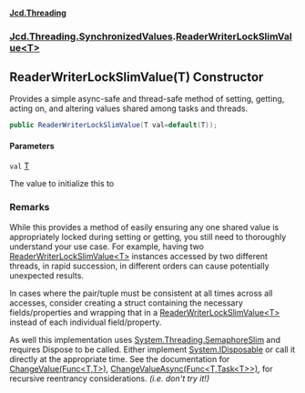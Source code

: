 #### [Jcd.Threading](index.md 'index')
### [Jcd.Threading.SynchronizedValues](Jcd.Threading.SynchronizedValues.md 'Jcd.Threading.SynchronizedValues').[ReaderWriterLockSlimValue&lt;T&gt;](ReaderWriterLockSlimValue_T_.md 'Jcd.Threading.SynchronizedValues.ReaderWriterLockSlimValue<T>')

## ReaderWriterLockSlimValue(T) Constructor

Provides a simple async-safe and thread-safe method of setting, getting, acting on,
and altering values shared among tasks and threads.

```csharp
public ReaderWriterLockSlimValue(T val=default(T));
```
#### Parameters

<a name='Jcd.Threading.SynchronizedValues.ReaderWriterLockSlimValue_T_.ReaderWriterLockSlimValue(T).val'></a>

`val` [T](ReaderWriterLockSlimValue_T_.md#Jcd.Threading.SynchronizedValues.ReaderWriterLockSlimValue_T_.T 'Jcd.Threading.SynchronizedValues.ReaderWriterLockSlimValue<T>.T')

The value to initialize this to

### Remarks

While this provides a method of easily ensuring any one shared value is appropriately
locked during setting or getting, you still need to thoroughly understand your
use case. For example, having two [ReaderWriterLockSlimValue&lt;T&gt;](ReaderWriterLockSlimValue_T_.md 'Jcd.Threading.SynchronizedValues.ReaderWriterLockSlimValue<T>') instances accessed
by two different threads, in rapid succession, in different orders can cause
potentially unexpected results.

In cases where the pair/tuple must be consistent at all times across all accesses,
consider creating a struct containing the necessary fields/properties and wrapping
that in a [ReaderWriterLockSlimValue&lt;T&gt;](ReaderWriterLockSlimValue_T_.md 'Jcd.Threading.SynchronizedValues.ReaderWriterLockSlimValue<T>') instead of each individual field/property.

As well this implementation uses [System.Threading.SemaphoreSlim](https://docs.microsoft.com/en-us/dotnet/api/System.Threading.SemaphoreSlim 'System.Threading.SemaphoreSlim') and requires Dispose to be
called. Either implement [System.IDisposable](https://docs.microsoft.com/en-us/dotnet/api/System.IDisposable 'System.IDisposable') or call it directly at the appropriate
time. See the documentation for [ChangeValue(Func&lt;T,T&gt;)](ReaderWriterLockSlimValue_T_.ChangeValue.z+hpMSz/sZfSMoED9mE7Iw.md 'Jcd.Threading.SynchronizedValues.ReaderWriterLockSlimValue<T>.ChangeValue(System.Func<T,T>)'), [ChangeValueAsync(Func&lt;T,Task&lt;T&gt;&gt;)](ReaderWriterLockSlimValue_T_.ChangeValueAsync.suSdbC1rwhPx9+9ijiN7xA.md 'Jcd.Threading.SynchronizedValues.ReaderWriterLockSlimValue<T>.ChangeValueAsync(System.Func<T,System.Threading.Tasks.Task<T>>)'),
for recursive reentrancy considerations. <i>(i.e. don't try it!)</i>